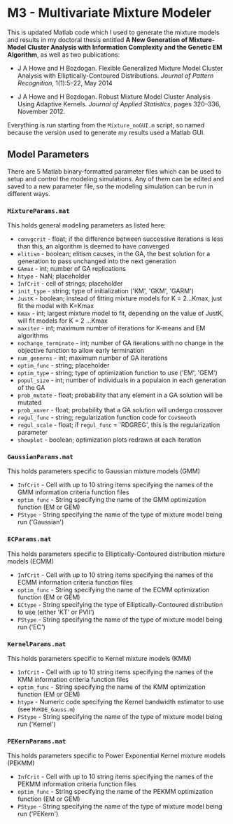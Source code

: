  # M3 - Multivariate Mixture Modeler

This is updated Matlab code which I used to generate the mixture models and results in my doctoral thesis entitled **A New Generation of Mixture-Model Cluster Analysis with Information Complexity and the Genetic EM Algorithm**, as well as two publications:

-  J A Howe and H Bozdogan. Flexible Generalized Mixture Model Cluster Analysis with Elliptically-Contoured Distributions. *Journal of Pattern Recognition*, 1(1):5–22, May 2014

-  J A Howe and H Bozdogan.  Robust Mixture Model Cluster Analysis Using Adaptive Kernels. *Journal of Applied Statistics*, pages 320–336, November 2012.

Everything is run starting from the `Mixture_noGUI.m` script, so named because the version used to generate my results used a Matlab GUI.

## Model Parameters

There are 5 Matlab binary-formatted parameter files which can be used to setup and control the modeling simulations.  Any of them can be edited and saved to a new parameter file, so the modeling simulation can be run in different ways.

### `MixtureParams.mat`
This holds general modeling parameters as listed here:
- `convgcrit` - float; if the difference between successive iterations is less than this, an algorithm is deemed to have converged
- `elitism` - boolean; elitism causes, in the GA, the best solution for a generation to pass unchanged into the next generation
- `GAmax` - int; number of GA replications
- `htype` - NaN; placeholder
- `InfCrit` - cell of strings; placeholder
- `init_type` - string; type of initialization ('KM', 'GKM', 'GARM')
- `JustK` - boolean; instead of fitting mixture models for K = 2...Kmax, just fit the model with K=Kmax
- `Kmax` - int; largest mixture model to fit, depending on the value of JustK, will fit models for K = 2 ...Kmax
- `maxiter` - int; maximum number of iterations for K-means and EM algorithms
- `nochange_terminate` - int; number of GA iterations with no change in the objective function to allow early termination
- `num_generns` - int; maximum number of GA iterations
- `optim_func` - string; placeholder
- `optim_type` - string; type of optimization function to use ('EM', 'GEM')
- `popul_size` - int; number of individuals in a populaion in each generation of the GA
- `prob_mutate` - float; probability that any element in a GA solution will be mutated
- `prob_xover` - float; probability that a GA solution will undergo crossover
- `regul_func` - string; regularization function code for `CovSmooth`
- `regul_scale` - float; if `regul_func` = 'RDGREG', this is the regularization parameter
- `showplot` - boolean; optimization plots redrawn at each iteration

### `GaussianParams.mat`
This holds parameters specific to Gaussian mixture models (GMM)
- `InfCrit` - Cell with up to 10 string items specifying the names of the GMM information criteria function files
- `optim_func` - String specifying the name of the GMM optimization function (EM or GEM)
- `PStype` - String specifying the name of the type of mixture model being run ('Gaussian')

### `ECParams.mat`
This holds parameters specific to Elliptically-Contoured distribution mixture models (ECMM)
- `InfCrit` - Cell with up to 10 string items specifying the names of the ECMM information criteria function files
- `optim_func` - String specifying the name of the ECMM optimization function (EM or GEM)
- `ECtype` - String specifying the type of Elliptically-Contoured distribution to use (either 'KT' or PVII')
- `PStype` - String specifying the name of the type of mixture model being run ('EC')

### `KernelParams.mat`
This holds parameters specific to Kernel mixture models (KMM)
- `InfCrit` - Cell with up to 10 string items specifying the names of the KMM information criteria function files
- `optim_func` - String specifying the name of the KMM optimization function (EM or GEM)
- `htype` - Numeric code specifying the Kernel bandwidth estimator to use (see `MVKDE_Gauss.m`)
- `PStype` - String specifying the name of the type of mixture model being run ('Kernel')

### `PEKernParams.mat`
This holds parameters specific to Power Exponential Kernel mixture models (PEKMM)
- `InfCrit` - Cell with up to 10 string items specifying the names of the PEKMM information criteria function files
- `optim_func` - String specifying the name of the PEKMM optimization function (EM or GEM)
- `PStype` - String specifying the name of the type of mixture model being run ('PEKern')
